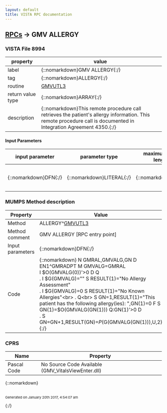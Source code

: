 ```yaml
---
layout: default
title: VISTA RPC documentation
---
```




## [RPCs](TableOfContent.md) &#8594; GMV ALLERGY 



### VISTA File 8994 


 property | value 
--- | --- 
 label | {::nomarkdown}GMV ALLERGY{:/}
 tag | {::nomarkdown}ALLERGY{:/}
 routine | [GMVUTL3](http://code.osehra.org/dox/Routine_GMVUTL3_source.html)
 return value type | {::nomarkdown}ARRAY{:/}
 description | {::nomarkdown}This remote procedure call retrieves the patient's allergy information. This remote procedure call is documented in Integration Agreement 4350.{:/}

#### Input Parameters

| input parameter | parameter type | maximum data length | required | description | 
| --- | --- | --- | --- | --- | 
| {::nomarkdown}DFN{:/} | {::nomarkdown}LITERAL{:/} | {::nomarkdown}30{:/} | {::nomarkdown}true{:/} | {::nomarkdown}DFN is a pointer to the PATIENT file (#2).{:/} | 


### MUMPS Method description

 Property | Value 
 --- | --- 
 Method | ALLERGY^[GMVUTL3](http://code.osehra.org/dox/Routine_GMVUTL3_source.html)
 Method comment | GMV ALLERGY [RPC entry point]
 Input parameters | {::nomarkdown}DFN{:/}
 Code | {::nomarkdown}  N GMRAL,GMVALG,GN D EN1^GMRADPT M GMVALG=GMRAL<br> I $O(GMVALG(0))'>0 D  Q<br> . I $G(GMVALG)="" S RESULT(1)="No Allergy Assessment"<br> . I $G(GMVALG)=0 S RESULT(1)="No Known Allergies"<br> . Q<br> S GN=1,RESULT(1)="This patient has the following allergy(ies): ",GN(1)=0 F  S GN(1)=$O(GMVALG(GN(1))) Q:GN(1)'>0  D<br> . S GN=GN+1,RESULT(GN)=$P($G(GMVALG(GN(1))),U,2)<br>{:/}


### CPRS

 Name | Property 
 --- | --- 
 Pascal Code |  No Source Code Available (GMV_VitalsViewEnter.dll)


{::nomarkdown} <br/><br/><p style="font-size: 11px">Generated on January 20th 2017, 4:54:07 am</p>{:/}